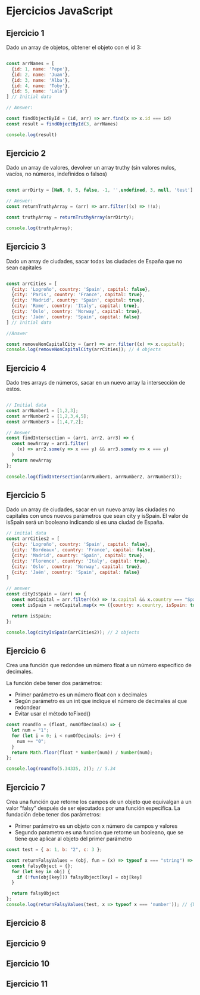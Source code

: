 # Ejercicios JavaScript

## Ejercicio 1
Dado un array de objetos, obtener el objeto con el id 3:

```javascript

const arrNames = [
  {id: 1, name: 'Pepe'},
  {id: 2, name: 'Juan'},
  {id: 3, name: 'Alba'},
  {id: 4, name: 'Toby'},
  {id: 5, name: 'Lala'}
] // Initial data

// Answer:

const findObjectById = (id, arr) => arr.find(x => x.id === id)
const result = findObjectById(3, arrNames)

console.log(result)

```

## Ejercicio 2
Dado un array de valores, devolver un array truthy (sin valores nulos, vacíos, no números, indefinidos o falsos)

```javascript

const arrDirty = [NaN, 0, 5, false, -1, '',undefined, 3, null, 'test'] // initial data

// Answer:
const returnTruthyArray = (arr) => arr.filter((x) => !!x);

const truthyArray = returnTruthyArray(arrDirty);

console.log(truthyArray);

```

## Ejercicio 3
Dado un array de ciudades, sacar todas las ciudades de España que no sean capitales

```javascript

const arrCities = [
  {city: 'Logroño', country: 'Spain', capital: false},
  {city: 'Paris', country: 'France', capital: true},
  {city: 'Madrid', country: 'Spain', capital: true},
  {city: 'Rome', country: 'Italy', capital: true},
  {city: 'Oslo', country: 'Norway', capital: true},
  {city: 'Jaén', country: 'Spain', capital: false}
] // Initial data

//Answer

const removeNonCapitalCity = (arr) => arr.filter((x) => x.capital);
console.log(removeNonCapitalCity(arrCities)); // 4 objects

```

## Ejercicio 4
Dado tres arrays de números, sacar en un nuevo array la intersección de estos.

```javascript

// Initial data
const arrNumber1 = [1,2,3];
const arrNumber2 = [1,2,3,4,5];
const arrNumber3 = [1,4,7,2];

// Answer
const findIntersection = (arr1, arr2, arr3) => {
  const newArray = arr1.filter(
    (x) => arr2.some(y => x === y) && arr3.some(y => x === y)
  )
  return newArray
};

console.log(findIntersection(arrNumber1, arrNumber2, arrNumber3));

```
## Ejercicio 5
Dado un array de ciudades, sacar en un nuevo array las ciudades no capitales con unos nuevos parámetros que sean city y isSpain. El valor de isSpain será un booleano indicando si es una ciudad de España.

```javascript
// initial data
const arrCities2 = [
  {city: 'Logroño', country: 'Spain', capital: false},
  {city: 'Bordeaux', country: 'France', capital: false},
  {city: 'Madrid', country: 'Spain', capital: true},
  {city: 'Florence', country: 'Italy', capital: true},
  {city: 'Oslo', country: 'Norway', capital: true},
  {city: 'Jaén', country: 'Spain', capital: false}
]

// answer
const cityIsSpain = (arr) => {
  const notCapital = arr.filter((x) => !x.capital && x.country === "Spain");
  const isSpain = notCapital.map(x => ({country: x.country, isSpain: true}) );

  return isSpain;
};

console.log(cityIsSpain(arrCities2)); // 2 objects
```

## Ejercicio 6
Crea una función que redondee un número float a un número específico de decimales.

La función debe tener dos parámetros: 
- Primer parámetro es un número float con x decimales
- Según parámetro es un int que indique el número de decimales al que redondear
- Evitar usar el método toFixed()

```javascript
const roundTo = (float, numOfDecimals) => {
  let num = "1";
  for (let i = 0; i < numOfDecimals; i++) {
    num += "0";
  }
  return Math.floor(float * Number(num)) / Number(num);
};

console.log(roundTo(5.34335, 2)); // 5.34
```

## Ejercicio 7
Crea una función que retorne los campos de un objeto que equivalgan a un valor “falsy” después de ser ejecutados por una función específica.
La fundación debe tener dos parámetros:
- Primer parámetro es un objeto con x número de campos y valores
- Segundo parametro es una funcion que retorne un booleano, que se tiene que aplicar al objeto del primer parámetro

```javascript
const test = { a: 1, b: "2", c: 3 };

const returnFalsyValues = (obj, fun = (x) => typeof x === "string") => {
  const falsyObject = {};
  for (let key in obj) {
    if (!fun(obj[key])) falsyObject[key] = obj[key]
  }

  return falsyObject
};
console.log(returnFalsyValues(test, x => typeof x === 'number')); // {b: "2"}
```

## Ejercicio 8
## Ejercicio 9
## Ejercicio 10
## Ejercicio 11